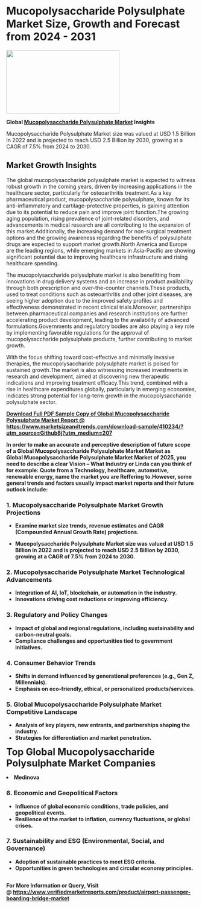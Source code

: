 <H1>Mucopolysaccharide Polysulphate Market Size, Growth and Forecast from 2024 - 2031</H1><img class="aligncenter size-medium wp-image-584254" src="https://thirdeyenews.in/wp-content/uploads/2024/09/Global-Market-Research-300x168.jpeg" alt="" width="300" height="168" /><p><strong>Global&nbsp;<a href="https://www.marketsizeandtrends.com/download-sample/410234/?utm_source=Github8j?utm_medium=207">Mucopolysaccharide Polysulphate Market</a> Insights</strong></p><p>Mucopolysaccharide Polysulphate Market size was valued at USD 1.5 Billion in 2022 and is projected to reach USD 2.5 Billion by 2030, growing at a CAGR of 7.5% from 2024 to 2030.</p><p><h2>Market Growth Insights</h2> <p>The global mucopolysaccharide polysulphate market is expected to witness robust growth in the coming years, driven by increasing applications in the healthcare sector, particularly for osteoarthritis treatment.As a key pharmaceutical product, mucopolysaccharide polysulphate, known for its anti-inflammatory and cartilage-protective properties, is gaining attention due to its potential to reduce pain and improve joint function.The growing aging population, rising prevalence of joint-related disorders, and advancements in medical research are all contributing to the expansion of this market.Additionally, the increasing demand for non-surgical treatment options and the growing awareness regarding the benefits of polysulphate drugs are expected to support market growth.North America and Europe are the leading regions, while emerging markets in Asia-Pacific are showing significant potential due to improving healthcare infrastructure and rising healthcare spending.</p> <p><strong><a href="#"></a></strong></p> <p>The mucopolysaccharide polysulphate market is also benefitting from innovations in drug delivery systems and an increase in product availability through both prescription and over-the-counter channels.These products, used to treat conditions such as osteoarthritis and other joint diseases, are seeing higher adoption due to the improved safety profiles and effectiveness demonstrated in recent clinical trials.Moreover, partnerships between pharmaceutical companies and research institutions are further accelerating product development, leading to the availability of advanced formulations.Governments and regulatory bodies are also playing a key role by implementing favorable regulations for the approval of mucopolysaccharide polysulphate products, further contributing to market growth.</p> <p>With the focus shifting toward cost-effective and minimally invasive therapies, the mucopolysaccharide polysulphate market is poised for sustained growth.The market is also witnessing increased investments in research and development, aimed at discovering new therapeutic indications and improving treatment efficacy.This trend, combined with a rise in healthcare expenditures globally, particularly in emerging economies, indicates strong potential for long-term growth in the mucopolysaccharide polysulphate sector.</p> <p><strong><a href="#"></p><p><span class=""><strong>Download Full PDF Sample Copy of Global Mucopolysaccharide Polysulphate Market Report</strong> @ <a href="https://www.marketsizeandtrends.com/download-sample/410234/?utm_source=Github8j?utm_medium=207" target="_blank">https://www.marketsizeandtrends.com/download-sample/410234/?utm_source=Github8j?utm_medium=207</a></span></p><p>In order to make an accurate and perceptive description of future scope of a Global&nbsp;Mucopolysaccharide Polysulphate Market Market as Global&nbsp;Mucopolysaccharide Polysulphate Market Market of 2025, you need to describe a clear Vision &ndash; What Industry or Linda can you think of for example: Quote from a Technology, healthcare, automotive, renewable energy, name the market you are Reffering to.However, some general trends and factors usually impact market reports and their future outlook include:</p><h3>1.&nbsp;<strong>Mucopolysaccharide Polysulphate Market Growth Projections</strong></h3><ul><li>Examine market size trends, revenue estimates and CAGR (Compounded Annual Growth Rate) projections.</li><li><p>Mucopolysaccharide Polysulphate Market size was valued at USD 1.5 Billion in 2022 and is projected to reach USD 2.5 Billion by 2030, growing at a CAGR of 7.5% from 2024 to 2030.</p></li></ul><h3>2.&nbsp;<strong>Mucopolysaccharide Polysulphate Market Technological Advancements</strong></h3><ul><li>Integration of AI, IoT, blockchain, or automation in the industry.</li><li>Innovations driving cost reductions or improving efficiency.</li></ul><h3>3.&nbsp;<strong>Regulatory and Policy Changes</strong></h3><ul><li>Impact of global and regional regulations, including sustainability and carbon-neutral goals.</li><li>Compliance challenges and opportunities tied to government initiatives.</li></ul><h3>4.&nbsp;<strong>Consumer Behavior Trends</strong></h3><ul><li>Shifts in demand influenced by generational preferences (e.g., Gen Z, Millennials).</li><li>Emphasis on eco-friendly, ethical, or personalized products/services.</li></ul><h3>5.&nbsp;<strong>Global Mucopolysaccharide Polysulphate Market Competitive Landscape</strong></h3><ul><li>Analysis of key players, new entrants, and partnerships shaping the industry.</li><li>Strategies for differentiation and market penetration.</li></ul><p data-pm-slice="1 1 []"><span style="color: inherit; font-family: inherit; font-size: 25px;">Top Global Mucopolysaccharide Polysulphate Market Companies</span></p><div class="" data-test-id=""><p><li>Medinova</li></p></div><h3>6.&nbsp;<strong>Economic and Geopolitical Factors</strong></h3><ul><li>Influence of global economic conditions, trade policies, and geopolitical events.</li><li>Resilience of the market to inflation, currency fluctuations, or global crises.</li></ul><h3>7.&nbsp;<strong>Sustainability and ESG (Environmental, Social, and Governance)</strong></h3><ul><li>Adoption of sustainable practices to meet ESG criteria.</li><li>Opportunities in green technologies and circular economy principles.</li></ul><h2><strong style="font-size: 14px;">For More Information or Query, Visit @&nbsp;</strong><a style="background-color: #ffffff; font-size: 14px;" href="https://www.marketsizeandtrends.com/report/mucopolysaccharide-polysulphate-market/" target="_blank">https://www.verifiedmarketreports.com/product/airport-passenger-boarding-bridge-market</a></h2>